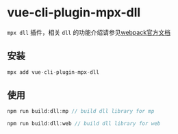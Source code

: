 # vue-cli-plugin-mpx-dll

`mpx dll` 插件，相关 `dll` 的功能介绍请参见[webpack官方文档](https://webpack.js.org/plugins/dll-plugin/#root)

## 安装

```javascript
mpx add vue-cli-plugin-mpx-dll
```

## 使用

```javascript
npm run build:dll:mp // build dll library for mp

npm run build:dll:web // build dll library for web
```
